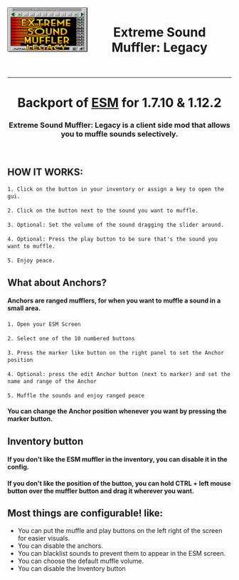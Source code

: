 <img align="left" width="180" height="100" src="src/main/resources/esm_logo.png">
<h1 align="center"> Extreme Sound Muffler: Legacy</h1>
<br/>

---
<h1 align="center">Backport of <a href= https://github.com/LeoBeliik/ExtremeSoundMuffler> ESM</a> for 1.7.10 & 1.12.2</h1>
<h3 align="center"> Extreme Sound Muffler: Legacy is a client side mod that allows you to muffle sounds selectively. </h3>
<br/>



## HOW IT WORKS:

    1. Click on the button in your inventory or assign a key to open the gui.

    2. Click on the button next to the sound you want to muffle.

    3. Optional: Set the volume of the sound dragging the slider around.

    4. Optional: Press the play button to be sure that's the sound you want to muffle.

    5. Enjoy peace.

## What about Anchors?
#### Anchors are ranged mufflers, for when you want to muffle a sound in a small area.

    1. Open your ESM Screen

    2. Select one of the 10 numbered buttons

    3. Press the marker like button on the right panel to set the Anchor position

    4. Optional: press the edit Anchor button (next to marker) and set the name and range of the Anchor

    5. Muffle the sounds and enjoy ranged peace

#### You can change the Anchor position whenever you want by pressing the marker button.

## Inventory button

#### If you don't like the ESM muffler in the inventory, you can disable it in the config.
#### If you don't like the position of the button, you can hold CTRL + left mouse button over the muffler button and drag it wherever you want.

## Most things are configurable! like:

 - You can put the muffle and play buttons on the left right of the screen for easier visuals.
 - You can disable the anchors.
 - You can blacklist sounds to prevent them to appear in the ESM screen.
 - You can choose the default muffle volume.
 - You can disable the Inventory button
